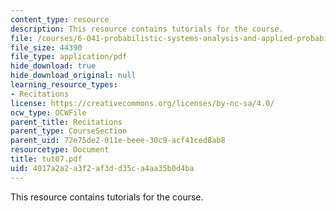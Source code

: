 ```yaml
---
content_type: resource
description: This resource contains tutorials for the course.
file: /courses/6-041-probabilistic-systems-analysis-and-applied-probability-spring-2006/4017a2a2a3f2af3dd35ca4aa35b0d4ba_tut07.pdf
file_size: 44390
file_type: application/pdf
hide_download: true
hide_download_original: null
learning_resource_types:
- Recitations
license: https://creativecommons.org/licenses/by-nc-sa/4.0/
ocw_type: OCWFile
parent_title: Recitations
parent_type: CourseSection
parent_uid: 72e75de2-011e-beee-30c9-acf41ced8ab8
resourcetype: Document
title: tut07.pdf
uid: 4017a2a2-a3f2-af3d-d35c-a4aa35b0d4ba
---
```

This resource contains tutorials for the course.